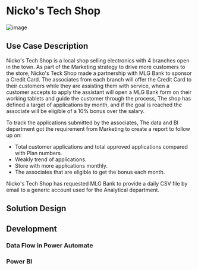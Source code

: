 # Nicko's Tech Shop
![image](https://github.com/NicolasLopera/Media/blob/2d4664c4e034757f50c0d6a2bec9678e23d44a5d/Use_Case/Credit_Card_banner.jpg)

## Use Case Description
Nicko's Tech Shop is a local shop selling electronics with 4 branches open in the town. As part of the Marketing strategy to drive more customers to the store, Nicko's Teck Shop made a partnership with MLG Bank to sponsor a Credit Card.
The associates from each branch will offer the Credit Card to their customers while they are assisting them with service, when a customer accepts to apply the assistant will open a MLG Bank form on their working tablets and guide the customer through the process, The shop has defined a target of applications by month, and if the goal is reached the associate will be eligible of a 10% bonus over the salary. 

To track the applications submitted by the  associates, The data and BI department got the requirement from Marketing to create a report to follow up on: 
  * Total customer applications and total approved applications compared with Plan numbers.
  * Weakly trend of applications. 
  * Store with more applications monthly.
  * The associates that are eligible to get the bonus each month. 

Nicko's Tech Shop has requested MLG Bank to provide a daily CSV file by email to a generic account used for the Analytical department. 

## Solution Design

## Development

### Data Flow in Power Automate

### Power BI
